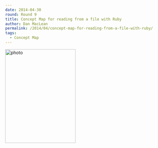 ```yaml
---
date: 2014-04-30
round: Round 9
title: Concept Map for reading from a file with Ruby
author: Dan MacLean
permalink: /2014/04/concept-map-for-reading-from-a-file-with-ruby/
tags:
  - Concept Map
---
```

[<img class="alignnone size-medium wp-image-6838" alt="photo" src="/training-course/uploads/2014/04/photo-e1398857511276-225x300.jpg" width="225" height="300" />][1]

 [1]: /training-course/uploads/2014/04/photo.jpg
